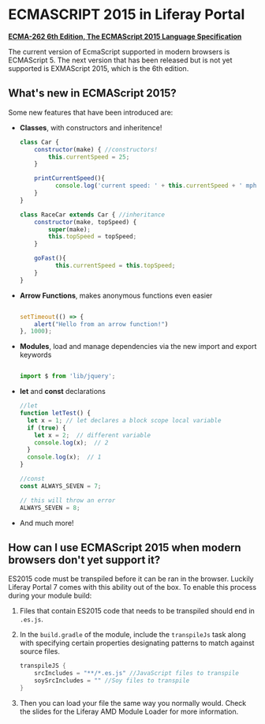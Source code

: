 # ECMASCRIPT 2015 in Liferay Portal

**[ECMA-262 6th Edition, The ECMAScript 2015 Language Specification](http://www.ecma-international.org/ecma-262/6.0/)**

The current version of EcmaScript supported in modern browsers is ECMAScript 5.  The next version that has been released but is not yet supported is EXMAScript 2015, which is the 6th edition.

## What's new in ECMAScript 2015?

Some new features that have been introduced are:

- **Classes**, with constructors and inheritence! 
    ```javascript
    class Car {
        constructor(make) { //constructors!
            this.currentSpeed = 25;
        }

        printCurrentSpeed(){
              console.log('current speed: ' + this.currentSpeed + ' mph.');
        }
    }

    class RaceCar extends Car { //inheritance
        constructor(make, topSpeed) {
            super(make);
            this.topSpeed = topSpeed;
        }

        goFast(){
              this.currentSpeed = this.topSpeed;
        }
    }
    ```
- **Arrow Functions**, makes anonymous functions even easier
    ```javascript

    setTimeout(() => {
        alert("Hello from an arrow function!")
    }, 1000);
    ```
- **Modules**, load and manage dependencies via the new import and export keywords
    ```javascript
    
    import $ from 'lib/jquery';
    ```
- **let** and **const** declarations
    ```javascript
    //let
    function letTest() {
      let x = 1; // let declares a block scope local variable
      if (true) {
        let x = 2;  // different variable
        console.log(x);  // 2
      }
      console.log(x);  // 1
    }

    //const
    const ALWAYS_SEVEN = 7;

    // this will throw an error
    ALWAYS_SEVEN = 8;
    ```
- And much more!

## How can I use ECMAScript 2015 when modern browsers don't yet support it?

ES2015 code must be transpiled before it can be ran in the browser.  Luckily Liferay Portal 7 comes with this ability out of the box. To enable this process during your module build:

1. Files that contain ES2015 code that needs to be transpiled should end in `.es.js`.

2. In the `build.gradle` of the module, include the `transpileJs` task along with specifying certain properties designating patterns to match against source files.

    ```gradle
    transpileJS {
        srcIncludes = "**/*.es.js" //JavaScript files to transpile
        soySrcIncludes = "" //Soy files to transpile
    }
    ```

3. Then you can load your file the same way you normally would.  Check the slides for the Liferay AMD Module Loader for more information.